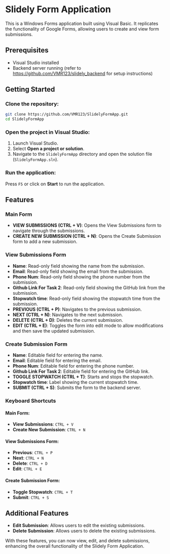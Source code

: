 # Slidely Form Application

This is a Windows Forms application built using Visual Basic. It replicates the functionality of Google Forms, allowing users to create and view form submissions.

## Prerequisites

- Visual Studio installed
- Backend server running (refer to https://github.com/VMR123/slidely_backend for setup instructions)

## Getting Started

### Clone the repository:

```bash
git clone https://github.com/VMR123/SlidelyFormApp.git
cd SlidelyFormApp
```

### Open the project in Visual Studio:

1. Launch Visual Studio.
2. Select **Open a project or solution**.
3. Navigate to the `SlidelyFormApp` directory and open the solution file (`SlidelyFormApp.sln`).

### Run the application:

Press `F5` or click on **Start** to run the application.

## Features

### Main Form

- **VIEW SUBMISSIONS (CTRL + V)**: Opens the View Submissions form to navigate through the submissions.
- **CREATE NEW SUBMISSION (CTRL + N)**: Opens the Create Submission form to add a new submission.

### View Submissions Form

- **Name**: Read-only field showing the name from the submission.
- **Email**: Read-only field showing the email from the submission.
- **Phone Num**: Read-only field showing the phone number from the submission.
- **Github Link For Task 2**: Read-only field showing the GitHub link from the submission.
- **Stopwatch time**: Read-only field showing the stopwatch time from the submission.
- **PREVIOUS (CTRL + P)**: Navigates to the previous submission.
- **NEXT (CTRL + N)**: Navigates to the next submission.
- **DELETE (CTRL + D)**: Deletes the current submission.
- **EDIT (CTRL + E)**: Toggles the form into edit mode to allow modifications and then save the updated submission.

### Create Submission Form

- **Name**: Editable field for entering the name.
- **Email**: Editable field for entering the email.
- **Phone Num**: Editable field for entering the phone number.
- **Github Link For Task 2**: Editable field for entering the GitHub link.
- **TOGGLE STOPWATCH (CTRL + T)**: Starts and stops the stopwatch.
- **Stopwatch time**: Label showing the current stopwatch time.
- **SUBMIT (CTRL + S)**: Submits the form to the backend server.

### Keyboard Shortcuts

#### Main Form:
- **View Submissions**: `CTRL + V`
- **Create New Submission**: `CTRL + N`

#### View Submissions Form:
- **Previous**: `CTRL + P`
- **Next**: `CTRL + N`
- **Delete**: `CTRL + D`
- **Edit**: `CTRL + E`

#### Create Submission Form:
- **Toggle Stopwatch**: `CTRL + T`
- **Submit**: `CTRL + S`

## Additional Features

- **Edit Submission**: Allows users to edit the existing submissions.
- **Delete Submission**: Allows users to delete the existing submissions.

With these features, you can now view, edit, and delete submissions, enhancing the overall functionality of the Slidely Form Application.
